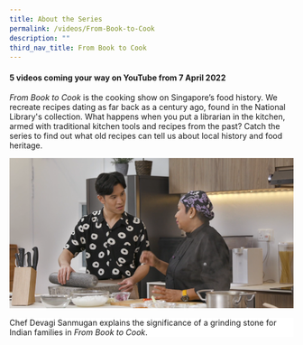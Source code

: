 ```yaml
---
title: About the Series
permalink: /videos/From-Book-to-Cook
description: ""
third_nav_title: From Book to Cook
---
```

#### 5 videos coming your way on YouTube from 7 April 2022

<i>From Book to Cook</i> is the cooking show on Singapore’s food history. We recreate recipes dating as far back as a century ago, found in the National Library's collection. What happens when you put a librarian in the kitchen, armed with traditional kitchen tools and recipes from the past? Catch the series to find out what old recipes can tell us about local history and food heritage.

![Devagi Sanmugam](/images/Videos:%20From%20Book%20to%20Cook/devagi%20nlb.png)
<div style="background-color: white;">Chef Devagi Sanmugan explains the significance of a grinding stone for Indian families in <i>From Book to Cook</i>.</div>